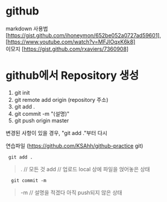 # github
markdown 사용법 [https://gist.github.com/ihoneymon/652be052a0727ad59601], [https://www.youtube.com/watch?v=MFJIOqxK6k8]   
이모지 [https://gist.github.com/rxaviers/7360908]

# github에서 Repository 생성
1. git init
2. git remote add origin (repository 주소)
3. git add .
4. git commit -m "(설명)"
5. git push origin master   

변경된 사항이 있을 경우, "git add ."부터 다시

연습파일 (https://github.com/KSAhh/github-practice git)

     git add .
> . // 모든 것
> add // 업로드
> local 상에 파일을 얹어놓은 상태

      git commit -m
> -m // 설명을 적겠다
> 아직 push되지 않은 상태
